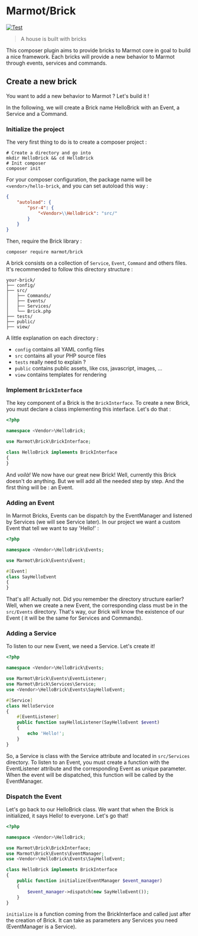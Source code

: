 # Marmot/Brick

[![Test](https://github.com/Marmot-framework/Brick/actions/workflows/test.yml/badge.svg?branch=master)](https://github.com/Marmot-framework/Brick/actions/workflows/test.yml)

> A house is built with bricks

This composer plugin aims to provide bricks to Marmot core in goal to build a nice framework. Each bricks will provide a
new behavior to Marmot through events, services and commands.

## Create a new brick

You want to add a new behavior to Marmot ? Let's build it !

In the following, we will create a Brick name HelloBrick with an Event, a Service and a Command.

### Initialize the project

The very first thing to do is to create a composer project :

```shell
# Create a directory and go into
mkdir HelloBrick && cd HelloBrick
# Init composer
composer init
```

For your composer configuration, the package name will be `<vendor>/hello-brick`, and you can set autoload this way :

```json
{
    "autoload": {
        "psr-4": {
            "<Vendor>\\HelloBrick": "src/"
        }
    }
}
```

Then, require the Brick library :

```shell
composer require marmot/brick
```

A brick consists on a collection of `Service`, `Event`, `Command` and others files. It's recommended to follow this
directory structure :

```
your-brick/
├── config/
├── src/
│   ├── Commands/
│   ├── Events/
│   ├── Services/
│   └── Brick.php
├── tests/
├── public/
├── view/
```

A little explanation on each directory :

- `config` contains all YAML config files
- `src` contains all your PHP source files
- `tests` really need to explain ?
- `public` contains public assets, like css, javascript, images, ...
- `view` contains templates for rendering

### Implement `BrickInterface`

The key component of a Brick is the `BrickInterface`. To create a new Brick, you must declare a class implementing this
interface. Let's do that :

```php
<?php

namespace <Vendor>\HelloBrick;

use Marmot\Brick\BrickInterface;

class HelloBrick implements BrickInterface
{
}
```

And *voilà!* We now have our great new Brick! Well, currently this Brick doesn't do anything. But we will add all the
needed step by step. And the first thing will be : an Event.

### Adding an Event

In Marmot Bricks, Events can be dispatch by the EventManager and listened by Services (we will see Service later). In
our project we want a custom Event that tell we want to say 'Hello!' :

```php
<?php

namespace <Vendor>\HelloBrick\Events;

use Marmot\Brick\Events\Event;

#[Event]
class SayHelloEvent
{
}
```

That's all! Actually not. Did you remember the directory structure earlier? Well, when we create a new Event, the
corresponding class must be in the `src/Events` directory. That's way, our Brick will know the existence of our Event (
it will be the same for Services and Commands).

### Adding a Service

To listen to our new Event, we need a Service. Let's create it!

```php
<?php

namespace <Vendor>\HelloBrick\Events;

use Marmot\Brick\Events\EventListener;
use Marmot\Brick\Services\Service;
use <Vendor>\HelloBrick\Events\SayHelloEvent;

#[Service]
class HelloService
{
    #[EventListener]
    public function sayHelloListener(SayHelloEvent $event)
    {
        echo 'Hello!';
    }
}
```

So, a Service is class with the Service attribute and located in `src/Services` directory. To listen to an Event, you
must create a function with the EventListener attribute and the corresponding Event as unique parameter. When the event
will be dispatched, this function will be called by the EventManager.

### Dispatch the Event

Let's go back to our HelloBrick class. We want that when the Brick is initialized, it says Hello! to everyone. Let's go
that!

```php
<?php

namespace <Vendor>\HelloBrick;

use Marmot\Brick\BrickInterface;
use Marmot\Brick\Events\EventManager;
use <Vendor>\HelloBrick\Events\SayHelloEvent;

class HelloBrick implements BrickInterface
{
    public function initialize(EventManager $event_manager)
    {
        $event_manager->dispatch(new SayHelloEvent());
    }
}
```

`initialize` is a function coming from the BrickInterface and called just after the creation of Brick. It can take as
parameters any Services you need (EventManager is a Service).
